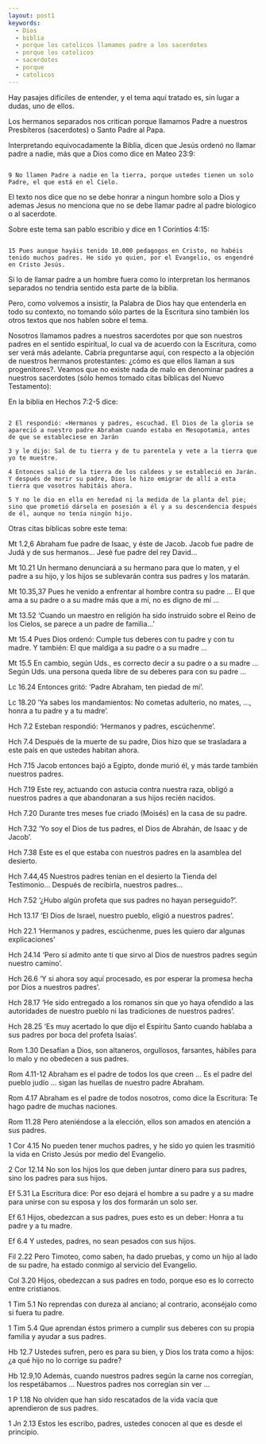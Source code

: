 ```yaml
---
layout: post1
keywords:
  - Dios
  - biblia
  - porque los catolicos llamamos padre a los sacerdotes
  - porque los catolicos
  - sacerdotes
  - porque
  - catolicos
---
```


Hay pasajes difíciles de entender, y el tema aquí tratado es, sin lugar a dudas, uno de ellos.

Los hermanos separados nos critican porque llamamos Padre a nuestros Presbíteros (sacerdotes) o Santo Padre al Papa. 

Interpretando equivocadamente la Biblia, dicen que Jesús ordenó no llamar padre a nadie, más que a Dios como dice en Mateo 23:9:

```

9 No llamen Padre a nadie en la tierra, porque ustedes tienen un solo Padre, el que está en el Cielo.

```

El texto nos dice que no se debe honrar a ningun hombre solo a Dios y ademas Jesus no menciona que no se debe llamar padre al padre biologico o al sacerdote.

Sobre este tema san pablo escribio y dice en 1 Corintios 4:15:

```

15 Pues aunque hayáis tenido 10.000 pedagogos en Cristo, no habéis tenido muchos padres. He sido yo quien, por el Evangelio, os engendré en Cristo Jesús.

```

Si lo de llamar padre a un hombre fuera como lo interpretan los hermanos separados no tendria sentido esta parte de la biblia.

Pero, como volvemos a insistir, la Palabra de Dios hay que entenderla en todo su contexto, no tomando sólo partes de la Escritura sino también los otros textos que nos hablen sobre el tema. 

Nosotros llamamos padres a nuestros sacerdotes por que son nuestros padres en el sentido espiritual, lo cual va de acuerdo con la Escritura, como ser verá más adelante. Cabría preguntarse aquí, con respecto a la objeción de nuestros hermanos protestantes: ¿cómo es que ellos llaman a sus progenitores?. Veamos que no existe nada de malo en denominar padres a nuestros sacerdotes (sólo hemos tomado citas bíblicas del Nuevo Testamento):

En la biblia en Hechos 7:2-5 dice:

```

2 El respondió: «Hermanos y padres, escuchad. El Dios de la gloria se apareció a nuestro padre Abraham cuando estaba en Mesopotamia, antes de que se estableciese en Jarán

3 y le dijo: Sal de tu tierra y de tu parentela y vete a la tierra que yo te muestre.

4 Entonces salió de la tierra de los caldeos y se estableció en Jarán. Y después de morir su padre, Dios le hizo emigrar de allí a esta tierra que vosotros habitáis ahora.

5 Y no le dio en ella en heredad ni la medida de la planta del pie; sino que prometió dársela en posesión a él y a su descendencia después de él, aunque no tenía ningún hijo.

```

Otras citas biblicas sobre este tema:

Mt 1.2,6 Abraham fue padre de Isaac, y éste de Jacob. Jacob fue padre de Judá y de sus hermanos… Jesé fue padre del rey David…

Mt 10.21 Un hermano denunciará a su hermano para que lo maten, y el padre a su hijo, y los hijos se sublevarán contra sus padres y los matarán.

Mt 10.35,37 Pues he venido a enfrentar al hombre contra su padre … El que ama a su padre o a su madre más que a mí, no es digno de mí …

Mt 13.52 ‘Cuando un maestro en religión ha sido instruido sobre el Reino de los Cielos, se parece a un padre de familia…’

Mt 15.4 Pues Dios ordenó: Cumple tus deberes con tu padre y con tu madre. Y también: El que maldiga a su padre o a su madre …

Mt 15.5 En cambio, según Uds., es correcto decir a su padre o a su madre …Según Uds. una persona queda libre de su deberes para con su padre …

Lc 16.24 Entonces gritó: ‘Padre Abraham, ten piedad de mí’.

Lc 18.20 ‘Ya sabes los mandamientos: No cometas adulterio, no mates, …, honra a tu padre y a tu madre’.

Hch 7.2 Esteban respondió: ‘Hermanos y padres, escúchenme’.

Hch 7.4 Después de la muerte de su padre, Dios hizo que se trasladara a este país en que ustedes habitan ahora.

Hch 7.15 Jacob entonces bajó a Egipto, donde murió él, y más tarde también nuestros padres.

Hch 7.19 Este rey, actuando con astucia contra nuestra raza, obligó a nuestros padres a que abandonaran a sus hijos recién nacidos.

Hch 7.20 Durante tres meses fue criado (Moisés) en la casa de su padre.

Hch 7.32 ‘Yo soy el Dios de tus padres, el Dios de Abrahán, de Isaac y de Jacob’.

Hch 7.38 Este es el que estaba con nuestros padres en la asamblea del desierto.

Hch 7.44,45 Nuestros padres tenían en el desierto la Tienda del Testimonio… Después de recibirla, nuestros padres…

Hch 7.52 ‘¿Hubo algún profeta que sus padres no hayan perseguido?’.

Hch 13.17 ‘El Dios de Israel, nuestro pueblo, eligió a nuestros padres’.

Hch 22.1 ‘Hermanos y padres, escúchenme, pues les quiero dar algunas explicaciones’

Hch 24.14 ‘Pero sí admito ante ti que sirvo al Dios de nuestros padres según nuestro camino’.

Hch 26.6 ‘Y si ahora soy aquí procesado, es por esperar la promesa hecha por Dios a nuestros padres’.

Hch 28.17 ‘He sido entregado a los romanos sin que yo haya ofendido a las autoridades de nuestro pueblo ni las tradiciones de nuestros padres’.

Hch 28.25 ‘Es muy acertado lo que dijo el Espíritu Santo cuando hablaba a sus padres por boca del profeta Isaías’.

Rom 1.30 Desafían a Dios, son altaneros, orgullosos, farsantes, hábiles para lo malo y no obedecen a sus padres.

Rom 4.11-12 Abraham es el padre de todos los que creen … Es el padre del pueblo judío … sigan las huellas de nuestro padre Abraham.

Rom 4.17 Abraham es el padre de todos nosotros, como dice la Escritura: Te hago padre de muchas naciones.

Rom 11.28 Pero ateniéndose a la elección, ellos son amados en atención a sus padres.

1 Cor 4.15 No pueden tener muchos padres, y he sido yo quien les trasmitió la vida en Cristo Jesús por medio del Evangelio.

2 Cor 12.14 No son los hijos los que deben juntar dinero para sus padres, sino los padres para sus hijos.

Ef 5.31 La Escritura dice: Por eso dejará el hombre a su padre y a su madre para unirse con su esposa y los dos formarán un solo ser.

Ef 6.1 Hijos, obedezcan a sus padres, pues esto es un deber: Honra a tu padre y a tu madre.

Ef 6.4 Y ustedes, padres, no sean pesados con sus hijos.

Fil 2.22 Pero Timoteo, como saben, ha dado pruebas, y como un hijo al lado de su padre, ha estado conmigo al servicio del Evangelio.

Col 3.20 Hijos, obedezcan a sus padres en todo, porque eso es lo correcto entre cristianos.

1 Tim 5.1 No reprendas con dureza al anciano; al contrario, aconséjalo como si fuera tu padre.

1 Tim 5.4 Que aprendan éstos primero a cumplir sus deberes con su propia familia y ayudar a sus padres.

Hb 12.7 Ustedes sufren, pero es para su bien, y Dios los trata como a hijos: ¿a qué hijo no lo corrige su padre?

Hb 12.9,10 Además, cuando nuestros padres según la carne nos corregían, los respetábamos … Nuestros padres nos corregían sin ver …

1 P 1.18 No olviden que han sido rescatados de la vida vacía que aprendieron de sus padres.

1 Jn 2.13 Estos les escribo, padres, ustedes conocen al que es desde el principio.



